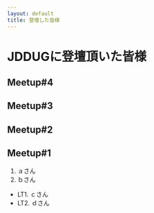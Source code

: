 ```yaml
---
layout: default
title: 登壇した皆様
---
```

# JDDUGに登壇頂いた皆様

## Meetup#4

## Meetup#3

## Meetup#2

## Meetup#1

1. ａさん
2. ｂさん

- LT1. ｃさん
- LT2. ｄさん
